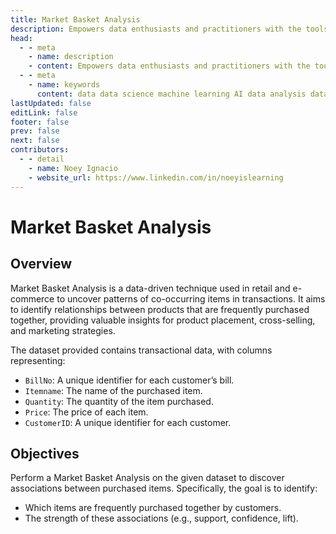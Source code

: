 ```yaml
---
title: Market Basket Analysis
description: Empowers data enthusiasts and practitioners with the tools and knowledge to unlock the potential of data.
head:
  - - meta
    - name: description
    - content: Empowers data enthusiasts and practitioners with the tools and knowledge to unlock the potential of data.
  - - meta
    - name: keywords
      content: data data science machine learning AI data analysis data-driven data enthusiasts data practitioners
lastUpdated: false
editLink: false
footer: false
prev: false
next: false
contributors:
  - - detail
    - name: Noey Ignacio
    - website_url: https://www.linkedin.com/in/noeyislearning
---
```


# Market Basket Analysis

<DownloadBadge githubURL=""></DownloadBadge>

## Overview

Market Basket Analysis is a data-driven technique used in retail and e-commerce to uncover patterns of co-occurring items in transactions. It aims to identify relationships between products that are frequently purchased together, providing valuable insights for product placement, cross-selling, and marketing strategies.

The dataset provided contains transactional data, with columns representing:

- `BillNo`: A unique identifier for each customer’s bill.
- `Itemname`: The name of the purchased item.
- `Quantity`: The quantity of the item purchased.
- `Price`: The price of each item.
- `CustomerID`: A unique identifier for each customer.

## Objectives

Perform a Market Basket Analysis on the given dataset to discover associations between purchased items. Specifically, the goal is to identify:

- Which items are frequently purchased together by customers.
- The strength of these associations (e.g., support, confidence, lift).
